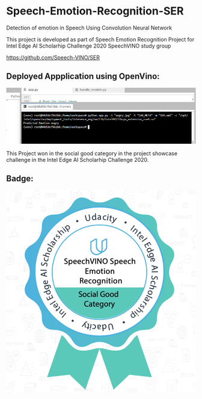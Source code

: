# Speech-Emotion-Recognition-SER

Detection of emotion in Speech Using Convolution Neural Network

This project is developed as part of Speech Emotion Recognition Project for Intel Edge AI Scholarhip Challenge 2020 SpeechVINO study group

https://github.com/Speech-VINO/SER

## Deployed Appplication using OpenVino:
![Deployed Appplication using OpenVino](https://github.com/Escanor1996/Speech-Emotion-Recognition-SER-/blob/master/deployment_openvino.png)


This Project won in the social good category in the project showcase challenge in the Intel Edge AI Scholarhip Challenge 2020.

## Badge:
![Winning_Badge](https://github.com/Escanor1996/Speech-Emotion-Recognition-SER-/blob/master/speechvino.png)

